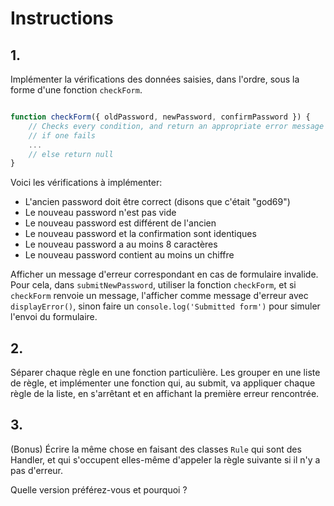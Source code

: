 # Instructions

## 1.

Implémenter la vérifications des données saisies, dans l'ordre, sous la forme d'une fonction `checkForm`.

```js

function checkForm({ oldPassword, newPassword, confirmPassword }) {
    // Checks every condition, and return an appropriate error message (string)
    // if one fails
    ...
    // else return null
}
```

Voici les vérifications à implémenter:

- L'ancien password doit être correct (disons que c'était "god69")
- Le nouveau password n'est pas vide
- Le nouveau password est différent de l'ancien
- Le nouveau password et la confirmation sont identiques
- Le nouveau password a au moins 8 caractères
- Le nouveau password contient au moins un chiffre

Afficher un message d'erreur correspondant en cas de formulaire invalide. Pour cela, dans `submitNewPassword`, utiliser la fonction `checkForm`, et si `checkForm` renvoie un message, l'afficher comme message d'erreur avec `displayError()`, sinon faire un `console.log('Submitted form')` pour simuler l'envoi du formulaire.

## 2.

Séparer chaque règle en une fonction particulière. Les grouper en une liste de règle, et implémenter une fonction qui, au submit, va appliquer chaque règle de la liste, en s'arrêtant et en affichant la première erreur rencontrée.

## 3.

(Bonus) Écrire la même chose en faisant des classes `Rule` qui sont des Handler, et qui s'occupent elles-même d'appeler la règle suivante si il n'y a pas d'erreur.

Quelle version préférez-vous et pourquoi ?
